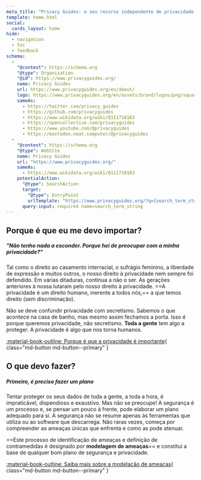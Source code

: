 ```yaml
---
meta_title: "Privacy Guides: o seu recurso independente de privacidade e segurança"
template: home.html
social:
  cards_layout: home
hide:
  - navigation
  - toc
  - feedback
schema:
  - 
    "@context": https://schema.org
    "@type": Organization
    "@id": https://www.privacyguides.org/
    name: Privacy Guides
    url: https://www.privacyguides.org/en/about/
    logo: https://www.privacyguides.org/en/assets/brand/logos/png/square/pg-yellow.png
    sameAs:
      - https://twitter.com/privacy_guides
      - https://github.com/privacyguides
      - https://www.wikidata.org/wiki/Q111710163
      - https://opencollective.com/privacyguides
      - https://www.youtube.com/@privacyguides
      - https://mastodon.neat.computer/@privacyguides
  - 
    "@context": https://schema.org
    "@type": WebSite
    name: Privacy Guides
    url: "https://www.privacyguides.org/"
    sameAs:
      - https://www.wikidata.org/wiki/Q111710163
    potentialAction:
      "@type": SearchAction
      target:
        "@type": EntryPoint
        urlTemplate: "https://www.privacyguides.org/?q={search_term_string}"
      query-input: required name=search_term_string
---
```


<!-- markdownlint-disable -->
## Porque é que eu me devo importar?

##### "Não tenho nada a esconder. Porque hei de preocupar com a minha privacidade?"

Tal como o direito ao casamento interracial, o sufrágio feminino, a liberdade de expressão e muitos outros, o nosso direito à privacidade nem sempre foi defendido. Em várias ditaduras, continua a não o ser. As gerações anteriores à nossa lutaram pelo nosso direito à privacidade. ==A privacidade é um direito humano, inerente a todos nós,== a que temos direito (sem discriminação).

Não se deve confundir privacidade com secretismo. Sabemos o que acontece na casa de banho, mas mesmo assim fechamos a porta. Isso é porque queremos privacidade, não secretismo. **Toda a gente** tem algo a proteger. A privacidade é algo que nos torna humanos.

[:material-book-outline: Porque é que a privacidade é importante](basics/why-privacy-matters.md){ class="md-button md-button--primary" }

## O que devo fazer?

##### Primeiro, é preciso fazer um plano

Tentar proteger os seus dados de toda a gente, a toda a hora, é impraticável, dispendioso e exaustivo. Mas não se preocupe! A segurança é um processo e, se pensar um pouco à frente, pode elaborar um plano adequado para si. A segurança não se resume apenas às ferramentas que utiliza ou ao software que descarrega. Não raras vezes, começa por compreender as ameaças únicas que enfrenta e como as pode atenuar.

==Este processo de identificação de ameaças e definição de contramedidas é designado por **modelagem de ameaças**== e constitui a base de qualquer bom plano de segurança e privacidade.

[:material-book-outline: Saiba mais sobre a modelação de ameaças](basics/threat-modeling.md){ class="md-button md-button--primary" }
